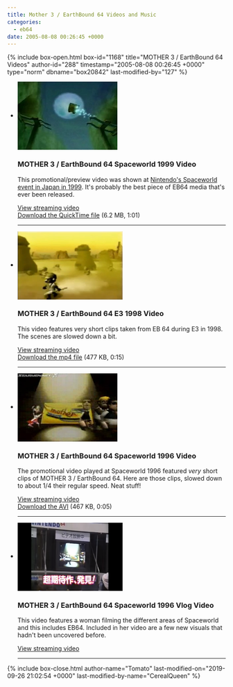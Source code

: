 ```yaml
---
title: Mother 3 / EarthBound 64 Videos and Music
categories:
  - eb64
date: 2005-08-08 00:26:45 +0000
---
```

{% include box-open.html box-id="1168" title="MOTHER 3 / EarthBound 64 Videos" author-id="288" timestamp="2005-08-08 00:26:45 +0000" type="norm" dbname="box20842" last-modified-by="127" %}
<ul class="pics">
<li>
<a class="picleft" href="http://www.youtube.com/watch?v=OFUu0u6Hk4k"><img src="thumb_eb64preview.jpg" align="center" /></a>
<h3>MOTHER 3 / EarthBound 64 Spaceworld 1999 Video</h3>
<p>This promotional/preview video was shown at <a href="/eb64/spaceworld/">Nintendo's Spaceworld event in Japan in 1999</a>. It's probably the best piece of EB64 media that's ever been released.</p>
<p><a href="http://www.youtube.com/watch?v=OFUu0u6Hk4k">View streaming video</a><br /><a href="m3_highquality.mov">Download the QuickTime file</a> (6.2 MB, 1:01)</p>
<div class="hr"><hr /></div>
</li>


<li>
<a class="picleft" href="https://www.youtube.com/watch?v=j_Q7QdeRAJU"><img src="eb64_e3_98_thumb.png" width="242" height="157" align="center" /></a>
<h3>MOTHER 3 / EarthBound 64 E3 1998 Video</h3>
<p>This video features very short clips taken from EB 64 during E3 in 1998. The scenes are slowed down a bit.</p>
<p><a href="https://www.youtube.com/watch?v=j_Q7QdeRAJU">View streaming video</a><br /><a href="Earthbound%2064%20-%20E3%201998%20Video.mp4">Download the mp4 file</a> (477 KB, 0:15)</p>
<div class="hr"><hr /></div>
</li>

<li>
<a class="picleft" href="http://www.youtube.com/watch?v=GfACFXgsg28"><img src="thumb_eb64proto.jpg" align="center" /></a>
<h3>MOTHER 3 / EarthBound 64 Spaceworld 1996 Video</h3>
<p>The promotional video played at Spaceworld 1996 featured <i>very</i> short clips of MOTHER 3 / EarthBound 64. Here are those clips, slowed down to about 1/4 their regular speed. Neat stuff!</p>
<p><a href="http://www.youtube.com/watch?v=GfACFXgsg28">View streaming video</a><br /><a href="eb64_spaceworld96.avi">Download the AVI</a> (467 KB, 0:05)</p>
<div class="hr"><hr /></div>
</li>


<li>
<a class="picleft" href="https://youtu.be/cpTLXvHT8rE?t=626"><img src="EB64_2019_Thumb.png" width="242" height="157" align="center" /></a>
<h3>MOTHER 3 / EarthBound 64 Spaceworld 1996 Vlog Video</h3>
<p>This video features a woman filming the different areas of Spaceworld and this includes EB64. Included in her video are a few new visuals that hadn't been uncovered before.</p>
<p><a href="https://youtu.be/cpTLXvHT8rE?t=626">View streaming video</a></p>
<div class="hr"><hr /></div>
</li>
</ul>
{% include box-close.html author-name="Tomato" last-modified-on="2019-09-26 21:02:54 +0000" last-modified-by-name="CerealQueen" %}
